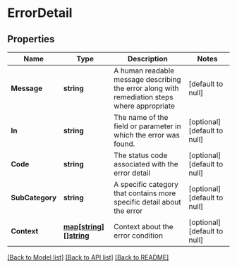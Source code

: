 # ErrorDetail

## Properties
Name | Type | Description | Notes
------------ | ------------- | ------------- | -------------
**Message** | **string** | A human readable message describing the error along with remediation steps where appropriate | [default to null]
**In** | **string** | The name of the field or parameter in which the error was found. | [optional] [default to null]
**Code** | **string** | The status code associated with the error detail | [optional] [default to null]
**SubCategory** | **string** | A specific category that contains more specific detail about the error | [optional] [default to null]
**Context** | [**map[string][]string**](array.md) | Context about the error condition | [optional] [default to null]

[[Back to Model list]](../README.md#documentation-for-models) [[Back to API list]](../README.md#documentation-for-api-endpoints) [[Back to README]](../README.md)

